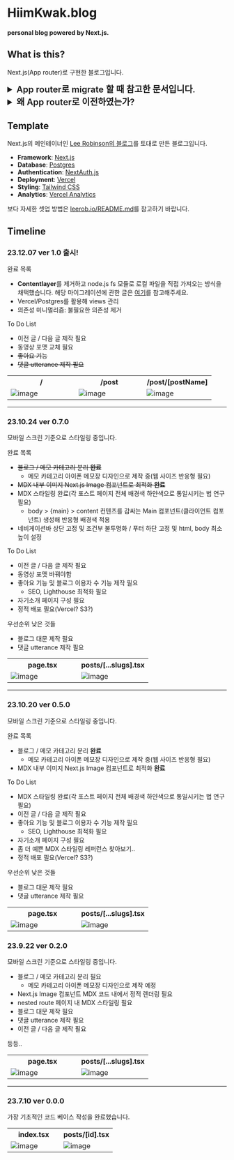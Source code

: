 # HiimKwak.blog

#### personal blog powered by Next.js.

## What is this?

Next.js(App router)로 구현한 블로그입니다.

<details>
  <summary style="font-size: 1.25rem; font-weight: 600;">App router로 migrate 할 때 참고한 문서입니다.</summary>
    <ul>
      <span>App router migration</span>
      <ul>
        <li><a href="https://nextjs.org/docs/app/building-your-application/upgrading/app-router-migration#migrating-from-pages-to-app">NEXT.JS Docs: migrating-from-pages-to-app</a></li>
        <li><a href="https://disquiet.io/@woongsnote/makerlog/next-js%EC%99%80-content-layer%EB%A1%9C-mdx-%EB%B8%94%EB%A1%9C%EA%B7%B8-%EB%A7%8C%EB%93%A4%EA%B8%B0">DISQUIET: Next.js와 ContentLayer로 MDX 블로그 만들기(다소 문법적 오류 있음)</a></li>    
      </ul>
      <span>App router Static routing</span>
      <ul>
        <li><a href="https://nextjs.org/docs/app/api-reference/functions/generate-static-params">NEXT.JS Docs: generateStaticParams</a></li>
        <li><a href="https://nextjs.org/docs/app/api-reference/functions/generate-metadata">NEXT.JS Docs: generateMetaData</a></li>    
      </ul>
      <span>MDX</span>
      <ul>
        <li><a href="https://contentlayer.dev/docs/reference/next-contentlayer-e6e7eb3a#usemdxcomponent">Contentlayer Docs: useMDXComponent</a></li>
        <li><a href="https://github.com/contentlayerdev/next-contentlayer-example/blob/main/app/posts/%5Bslug%5D/page.tsx">Contentlayer example code with Next.js</a></li>    
      </ul>
      <span>Stying: TailwindCSS</span>
      <ul>
        <li><a href="https://nextjs.org/docs/app/building-your-application/styling/tailwind-css">NEXT.JS Docs: TailwindCSS</a></li>
        <li><a href="https://tailwindcss.com/docs/content-configuration">TailwindCSS Docs: Content Configuration</a></li>    
      </ul>
      <span>Image Optimization</span>
      <ul>
        <li><a href="https://nextjs.org/docs/app/api-reference/components/image#placeholder">NEXT.JS Docs: Image</a></li>
        <li><a href="https://contentlayer.dev/docs/sources/files/images-eeed57ba">Contentlayer Docs: Working with Images</a></li>    
      </ul>
    </ul>
</details>

<details>
  <summary style="font-size: 1.25rem; font-weight: 600;">왜 App router로 이전하였는가?</summary>
    <ul>
      <li>가장 큰 이유는 Page router의 기능을 모두 이해한 상황 속에서 App router가 stable해졌기 때문입니다.</li>
      <li>Client/Server 컴포넌트로의 변경과 getStaticProps/getStaticParams 등의 API가 default화되어 더욱 사용이 간편해졌습니다.</li>    
      <li>더 이상 정적 라우팅을 위한 함수들을 일일이 import하지 않아도 돼 코드가 매우 간결해지고 직관적이게 변했습니다.</li>
      <li>또한 폴더 단위의 라우팅도 기존 난잡하던 directory를 직관적으로 바꿔주었습니다.</li>
      <li>또한 정확한 이유를 파악하지 못했으나 getStaticParams로 블로그 글들을 slug로 뿌려주는 함수에서 불필요한 페이지 데이터 뻥튀기(?)로 large-page-data 워닝이 지속적으로 뜨는 문제도 App router로 이전하면서 사라졌습니다...</li>
      <li>굉장히 만족스럽습니다!</li>
    </ul>
</details>

## Template

Next.js의 메인테이너인 [Lee Robinson의 블로그](https://github.com/leerob/leerob.io)를 토대로 만든 블로그입니다.

- **Framework**: [Next.js](https://nextjs.org/)
- **Database**: [Postgres](https://vercel.com/postgres)
- **Authentication**: [NextAuth.js](https://next-auth.js.org)
- **Deployment**: [Vercel](https://vercel.com)
- **Styling**: [Tailwind CSS](https://tailwindcss.com)
- **Analytics**: [Vercel Analytics](https://vercel.com/analytics)

보다 자세한 셋업 방법은 [leerob.io/README.md](https://github.com/leerob/leerob.io/blob/main/README.md)를 참고하기 바랍니다.

## Timeline

### 23.12.07 ver 1.0 출시!

완료 목록

- **Contentlayer**를 제거하고 node.js fs 모듈로 로컬 파일을 직접 가져오는 방식을 채택했습니다. 해당 마이그레이션에 관한 글은 [여기](https://hiimkwak.blog/post/)를 참고해주세요.
- Vercel/Postgres를 활용해 views 관리
- 의존성 미니멀리즘: 불필요한 의존성 제거

To Do List

- 이전 글 / 다음 글 제작 필요
- 동영상 포맷 교체 필요
- ~~좋아요 기능~~
- ~~댓글 utterance 제작 필요~~

<table>
  <tr>
    <th>/</th>
    <th>/post</th>
    <th>/post/[postName]</th>
  </tr>
  <tr>
    <td style='width: 33.3%'>
      <img alt="image" src="https://github.com/hufs-sports-live/client/assets/87803596/e010b8ca-c366-4337-a5f9-5706684e7edd" />
    </td>
    <td style='width: 33.3%'>
      <img alt="image" src="https://github.com/hufs-sports-live/client/assets/87803596/5b37e1e6-a048-43dc-80ee-641f4f152315" />
    </td>
    <td style='width: 33.3%'>
      <img alt="image" src="https://github.com/hufs-sports-live/client/assets/87803596/9cdb1a7e-a69c-4187-aba1-9a7f63ff6aed" />
    </td>
  </tr>
</table>

---

### 23.10.24 ver 0.7.0

모바일 스크린 기준으로 스타일링 중입니다.

완료 목록

- ~~블로그 / 메모 카테고리 분리 **완료**~~
  - 메모 카테고리 아이폰 메모장 디자인으로 제작 중(웹 사이즈 반응형 필요)
- ~~MDX 내부 이미지 Next.js Image 컴포넌트로 최적화 **완료**~~
- MDX 스타일링 완료(각 포스트 페이지 전체 배경색 하얀색으로 통일시키는 법 연구 필요)
  - body > {main} > content 컨텐츠를 감싸는 Main 컴포넌트(클라이언트 컴포넌트) 생성해 반응형 배경색 적용
- 네비게이션바 상단 고정 및 조건부 불투명화 / 푸터 하단 고정 및 html, body 최소 높이 설정

To Do List

- 이전 글 / 다음 글 제작 필요
- 동영상 포맷 바꿔야함
- 좋아요 기능 및 블로그 이용자 수 기능 제작 필요
  - SEO, Lighthouse 최적화 필요
- 자기소개 페이지 구성 필요
- 정적 배포 필요(Vercel? S3?)

우선순위 낮은 것들

- 블로그 대문 제작 필요
- 댓글 utterance 제작 필요

<table>
  <tr>
    <th>page.tsx</th>
    <th>posts/[...slugs].tsx</th>
  </tr>
  <tr>
    <td style='width: 50%'>
      <img alt="image" src="https://github.com/HiimKwak/HiimKwak.github.io/assets/87803596/8b411746-9282-4979-a15d-92fac40224ff" />
    </td>
    <td style='width: 50%'>
      <img alt="image" src="https://github.com/HiimKwak/HiimKwak.github.io/assets/87803596/719ea162-74ec-4892-a0a5-fd35229f5c93" />
    </td>
  </tr>
</table>

---

### 23.10.20 ver 0.5.0

모바일 스크린 기준으로 스타일링 중입니다.

완료 목록

- 블로그 / 메모 카테고리 분리 **완료**
  - 메모 카테고리 아이폰 메모장 디자인으로 제작 중(웹 사이즈 반응형 필요)
- MDX 내부 이미지 Next.js Image 컴포넌트로 최적화 **완료**

To Do List

- MDX 스타일링 완료(각 포스트 페이지 전체 배경색 하얀색으로 통일시키는 법 연구 필요)
- 이전 글 / 다음 글 제작 필요
- 좋아요 기능 및 블로그 이용자 수 기능 제작 필요
  - SEO, Lighthouse 최적화 필요
- 자기소개 페이지 구성 필요
- 좀 더 예쁜 MDX 스타일링 레퍼런스 찾아보기..
- 정적 배포 필요(Vercel? S3?)

우선순위 낮은 것들

- 블로그 대문 제작 필요
- 댓글 utterance 제작 필요

<table>
  <tr>
    <th>page.tsx</th>
    <th>posts/[...slugs].tsx</th>
  </tr>
  <tr>
    <td style='width: 50%'>
      <img alt="image" src="https://github.com/HiimKwak/HiimKwak.github.io/assets/87803596/28b5d1c7-7e96-40a9-92be-b7dafda1cd7b" />
    </td>
    <td style='width: 50%'>
      <img alt="image" src="https://github.com/HiimKwak/HiimKwak.github.io/assets/87803596/23442152-e749-486c-9516-d7bdf9b729f9" />
    </td>
  </tr>
</table>

### 23.9.22 ver 0.2.0

모바일 스크린 기준으로 스타일링 중입니다.

- 블로그 / 메모 카테고리 분리 필요
  - 메모 카테고리 아이폰 메모장 디자인으로 제작 예정
- Next.js Image 컴포넌트 MDX 코드 내에서 정적 렌더링 필요
- nested route 페이지 내 MDX 스타일링 필요
- 블로그 대문 제작 필요
- 댓글 utterance 제작 필요
- 이전 글 / 다음 글 제작 필요

등등..

<table>
  <tr>
    <th>page.tsx</th>
    <th>posts/[...slugs].tsx</th>
  </tr>
  <tr>
    <td style='width: 50%'>
      <img alt="image" src="https://github.com/HiimKwak/HiimKwak.github.io/assets/87803596/8f8b7366-1155-4bb4-a7b2-168ca8b760c9">
    </td>
    <td style='width: 50%'>
      <img alt="image" src="https://github.com/HiimKwak/HiimKwak.github.io/assets/87803596/802dfe13-b134-4eba-9d08-21e355e6024b">
    </td>
  </tr>
</table>

---

### 23.7.10 ver 0.0.0

가장 기초적인 코드 베이스 작성을 완료했습니다.

<table>
  <tr>
    <th>index.tsx</th>
    <th>posts/[id].tsx</th>
  </tr>
  <tr>
    <td style='width: 50%'>
      <img alt="image" src="https://github.com/HiimKwak/HiimKwak.github.io/assets/87803596/4f800015-fadc-4ed9-8b9a-92096dfe3f61">
    </td>
    <td style='width: 50%'>
      <img alt="image" src="https://github.com/HiimKwak/HiimKwak.github.io/assets/87803596/faef8f14-b300-45a1-9a24-06b0ab5ad16a">
    </td>
  </tr>
</table>
